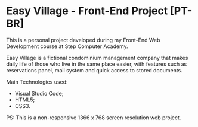 # Easy Village - Front-End Project [PT-BR]
This is a personal project developed during my Front-End Web Development course at Step Computer Academy.

Easy Village is a fictional condominium management company that makes daily life of those who live in the same place easier, with features such as reservations panel, mail system and quick access to stored documents. 

Main Technologies used:

- Visual Studio Code;
- HTML5;
- CSS3.

PS: This is a non-responsive 1366 x 768 screen resolution web project.
